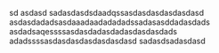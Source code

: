 sd
asdasd
sadasdasdsdaadqssasdasdasdasdasdasd
asdasdadadsasdaaadaadadadadssadasasddadasdads
asdadsaqessssasdasdadasdadasdasdasdads
adadssssasdasdasdasdasdasdasd
sadasdsadasdasd
